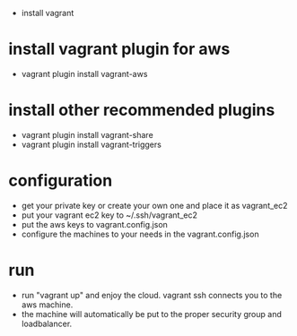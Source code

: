 - install vagrant
# install vagrant plugin for aws
- vagrant plugin install vagrant-aws

# install other recommended plugins
- vagrant plugin install vagrant-share
- vagrant plugin install vagrant-triggers

# configuration
- get your private key or create your own one and place it as vagrant_ec2
- put your vagrant ec2 key to ~/.ssh/vagrant_ec2
- put the aws keys to vagrant.config.json
- configure the machines to your needs in the vagrant.config.json

# run
- run "vagrant up" and enjoy the cloud. vagrant ssh connects you to the aws machine.
- the machine will automatically be put to the proper security group and loadbalancer.
